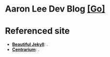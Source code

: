 # Aaron Lee Dev Blog [[Go]](https://aaronleedev.github.io/)

# Referenced site

- [**Beautiful Jekyll**](https://github.com/daattali/beautiful-jekyll): .
- [**Centrarium**](https://github.com/bencentra/centrarium): .